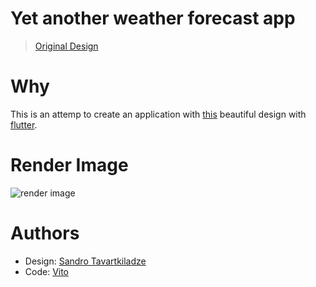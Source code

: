 # Yet another weather forecast app
> [Original Design](https://dribbble.com/shots/6556204-Weather-App-Forecast-Weekly-Chart)

# Why
This is an attemp to create an application with [this](https://dribbble.com/shots/6556204-Weather-App-Forecast-Weekly-Chart) beautiful design with [flutter](https://flutter.dev).

# Render Image
![render image](https://cdn.dribbble.com/users/2168386/screenshots/6556204/weather_2x.png)

# Authors
- Design: [Sandro Tavartkiladze](https://dribbble.com/tavdro)
- Code: [Vito](github.com/veetaw)
